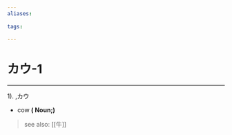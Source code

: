 ```yaml
---
aliases:
    
tags:
    
---
```


# カウ-1
---
1).
,カウ

- cow
**( Noun;)**
> see also:  [[牛]]
            